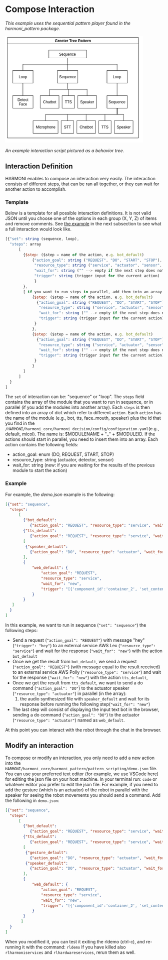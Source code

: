 # Compose Interaction

_This example uses the sequential pattern player found in the harmoni_pattern package._

![packges](../images/PatternBehaviorTree.png)

_An example interaction script pictured as a behavior tree._

## Interaction Definition 
HARMONI enables to compose an interaction very easily. The interaction consists of different steps, that can be ran all together, or they can wait for another action to accomplish.

### Template

Below is a template for all possible interaction definitions. It is not valid JSON until you choose one of the options in each group (X, Y, Z) of items and remove comments. See [the example](#example) in the next subsection to see what a full interaction would look like.

```javascript
[{"set": string (sequence, loop), 
  "steps": array
      [
        {$step: ($step = name of the action, e.g. bot_default)
            {"action_goal": string ("REQUEST", "DO", "START", "STOP"), 
             "resource_type": string ("service", "actuator", "sensor", "detector"),
             "wait_for": string ("" --> empty if the next step does not wait for current action result for starting, "new"--> next action wait until the current action return a result),
             "trigger": string (trigger input for the current action)
             }
        },
        [ if you want to run steps in parallel, add them into an array
            {$step: ($step = name of the action, e.g. bot_default)
              {"action_goal": string ("REQUEST", "DO", "START", "STOP"), 
               "resource_type": string ("service", "actuator", "sensor", "detector"),
               "wait_for": string ("" --> empty if the next step does not wait for current action result for starting, "new"--> next action wait until the current action return a result),
               "trigger": string (trigger input for the current action)
             }
            },
            {$step: ($step = name of the action, e.g. bot_default)
              {"action_goal": string ("REQUEST", "DO", "START", "STOP"), 
               "resource_type": string ("service", "actuator", "sensor", "detector"),
               "wait_for": string ("" --> empty if the next step does not wait for current action result for starting, "new"--> next action wait until the current action return a result),
               "trigger": string (trigger input for the current action)
             }
            }
        ]
      ]
  }
]
```
The `set` of interaction can be: "sequence" or "loop".
The `steps` field contains the array of the module that you want to run in sequence, or in parallel (if you add the modules into another array). Each `steps` is then defined into an array of dict which refer to different `action`.
Each `action` has the name of the module  (e.g., bot, tts, face_mouth, speaker) plus the id that you find in the `/HARMONI/harmoni_core/harmoni_decision/config/configuration.yaml`(e.g., default, micol).
The name is: \$MODULENAME + "_" + \$MODULEID.
If the actions should start in parallel, you need to insert them into an array.
Each action contains the following fields:
- action_goal: enum (DO, REQUEST, START, STOP)
- resource_type: string (actuator, detector, sensor)
- wait_for: string (new: if you are waiting for the results of the previous module to start the action)

### Example

For example, the _demo.json_ example is the following:

```json
[{"set": "sequence", 
  "steps": 
      [
        {"bot_default": 
           {"action_goal": "REQUEST", "resource_type": "service", "wait_for": "new", "trigger": "hey"}}, 
        {"tts_default": 
           {"action_goal": "REQUEST", "resource_type": "service", "wait_for": "new"}}, 
        [
         {"speaker_default": 
           {"action_goal": "DO", "resource_type": "actuator", "wait_for": "new"}}
        ],
        {
            "web_default": {
                "action_goal": "REQUEST",
                "resource_type": "service",
                "wait_for": "new",
                "trigger": "[{'component_id':'container_2', 'set_content':''}]"
            }
        }
   ]
  }
]
```
In this example, we want to run in sequence (`"set": "sequence"`) the following steps:
- Send a request (`"action_goal": "REQUEST"`) with message "hey" (`"trigger": "hey"`) to an external service AWS Lex (`"resource_type": "service"`) and wait for the response (`"wait_for": "new"`) with the action `bot_default`
- Once we get the result from `bot_default`, we send a request (`"action_goal": "REQUEST"`) (with message equal to the result received) to an external service AWS Polly (`"resource_type": "service"`) and wait for the response (`"wait_for": "new"`) with the action `tts_default`,
- Once we get the result from `tts_default`, we want to send a do command (`"action_goal": "DO"`) to the actuator speaker (`"resource_type": "actuator"`) in parallel (in the array):
     1. the audio synthesized file with `speaker_default` and wait for its response before running the following step(`"wait_for": "new"`)
- The last step will consist of displaying the input text bot in the browser, sending a do command (`"action_goal": "DO"`) to the actuator (`"resource_type": "actuator"`) named as `web_default`.

At this point you can interact with the robot through the chat in the browser.

## Modify an interaction
To compose or modify an interaction, you only need to add a new action into the `HARMONI/harmoni_core/harmoni_pattern/pattern_scripting/demo.json` file. 
You can use your preferred text editor (for example, we use VSCode here) for editing the json file on your host machine. 
In your terminal run: `code` or whatever editor you prefer to edit the json file.
For example, if you need to add the gesture (which is an actuator) of the robot in parallel with the speaker for seeing the robot movements you should send a command. Add the following in `demo.json`:


```json
[{"set": "sequence", 
  "steps": 
      [
        {"bot_default": 
           {"action_goal": "REQUEST", "resource_type": "service", "wait_for": "new", "trigger": "hey"}}, 
        {"tts_default": 
           {"action_goal": "REQUEST", "resource_type": "service", "wait_for": "new"}}, 
        [
         {"gesture_default": 
           {"action_goal": "DO", "resource_type": "actuator", "wait_for": ""}}, 
         {"speaker_default": 
           {"action_goal": "DO", "resource_type": "actuator", "wait_for": "new"}}
        ],
        {
            "web_default": {
                "action_goal": "REQUEST",
                "resource_type": "service",
                "wait_for": "new",
                "trigger": "[{'component_id':'container_2', 'set_content':''}]"
            }
        }
       ]
  }
]
```
When you modified it, you can test it exiting the rldemo (ctrl-c), and re-running it with the command:
`rldemo`
If you have killed also `rlharmoniservices` and `rlhardwareservices`, rerun them as well.